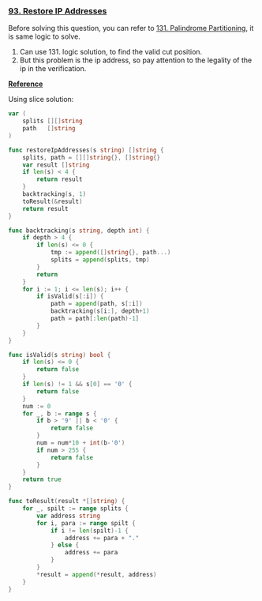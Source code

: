 ### [93. Restore IP Addresses]

Before solving this question, you can refer to [131. Palindrome Partitioning], it is same logic to solve.

1. Can use 131. logic solution, to find the valid cut position.
2. But this problem is the ip address, so pay attention to the legality of the ip in the verification.

**[Reference]**

Using slice solution: 
```go
var (
	splits [][]string
	path   []string
)

func restoreIpAddresses(s string) []string {
	splits, path = [][]string{}, []string{}
	var result []string
	if len(s) < 4 {
		return result
	}
	backtracking(s, 1)
	toResult(&result)
	return result
}

func backtracking(s string, depth int) {
	if depth > 4 {
		if len(s) <= 0 {
			tmp := append([]string{}, path...)
			splits = append(splits, tmp)
		}
		return
	}
	for i := 1; i <= len(s); i++ {
		if isValid(s[:i]) {
			path = append(path, s[:i])
			backtracking(s[i:], depth+1)
			path = path[:len(path)-1]
		}
	}
}

func isValid(s string) bool {
	if len(s) <= 0 {
		return false
	}
	if len(s) != 1 && s[0] == '0' {
		return false
	}
	num := 0
	for _, b := range s {
		if b > '9' || b < '0' {
			return false
		}
		num = num*10 + int(b-'0')
		if num > 255 {
			return false
		}
	}
	return true
}

func toResult(result *[]string) {
	for _, spilt := range splits {
		var address string
		for i, para := range spilt {
			if i != len(spilt)-1 {
				address += para + "."
			} else {
				address += para
			}
		}
		*result = append(*result, address)
	}
}
```

[93. Restore IP Addresses]: https://leetcode.com/problems/restore-ip-addresses/
[131. Palindrome Partitioning]: https://github.com/Hotshot824/Leetcode/blob/main/Medium/131.palindrome-partitioning.md
[reference]: https://github.com/youngyangyang04/leetcode-master/blob/master/problems/0093.%E5%A4%8D%E5%8E%9FIP%E5%9C%B0%E5%9D%80.md